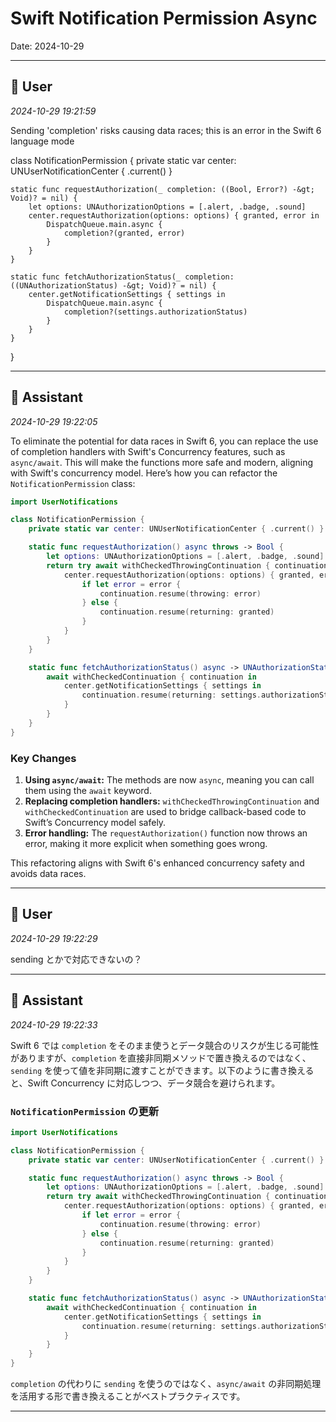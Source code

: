 # Swift Notification Permission Async

Date: 2024-10-29

---

## 👤 User
*2024-10-29 19:21:59*

Sending 'completion' risks causing data races; this is an error in the Swift 6 language mode

class NotificationPermission {
    private static var center: UNUserNotificationCenter { .current() }

    static func requestAuthorization(_ completion: ((Bool, Error?) -&gt; Void)? = nil) {
        let options: UNAuthorizationOptions = [.alert, .badge, .sound]
        center.requestAuthorization(options: options) { granted, error in
            DispatchQueue.main.async {
                completion?(granted, error)
            }
        }
    }

    static func fetchAuthorizationStatus(_ completion: ((UNAuthorizationStatus) -&gt; Void)? = nil) {
        center.getNotificationSettings { settings in
            DispatchQueue.main.async {
                completion?(settings.authorizationStatus)
            }
        }
    }
}

---

## 🤖 Assistant
*2024-10-29 19:22:05*

To eliminate the potential for data races in Swift 6, you can replace the use of completion handlers with Swift's Concurrency features, such as `async/await`. This will make the functions more safe and modern, aligning with Swift's concurrency model. Here’s how you can refactor the `NotificationPermission` class:

```swift
import UserNotifications

class NotificationPermission {
    private static var center: UNUserNotificationCenter { .current() }

    static func requestAuthorization() async throws -> Bool {
        let options: UNAuthorizationOptions = [.alert, .badge, .sound]
        return try await withCheckedThrowingContinuation { continuation in
            center.requestAuthorization(options: options) { granted, error in
                if let error = error {
                    continuation.resume(throwing: error)
                } else {
                    continuation.resume(returning: granted)
                }
            }
        }
    }

    static func fetchAuthorizationStatus() async -> UNAuthorizationStatus {
        await withCheckedContinuation { continuation in
            center.getNotificationSettings { settings in
                continuation.resume(returning: settings.authorizationStatus)
            }
        }
    }
}
```

### Key Changes
1. **Using `async/await`:** The methods are now `async`, meaning you can call them using the `await` keyword.
2. **Replacing completion handlers:** `withCheckedThrowingContinuation` and `withCheckedContinuation` are used to bridge callback-based code to Swift’s Concurrency model safely.
3. **Error handling:** The `requestAuthorization()` function now throws an error, making it more explicit when something goes wrong.

This refactoring aligns with Swift 6's enhanced concurrency safety and avoids data races.

---

## 👤 User
*2024-10-29 19:22:29*

sending とかで対応できないの？

---

## 🤖 Assistant
*2024-10-29 19:22:33*

Swift 6 では `completion` をそのまま使うとデータ競合のリスクが生じる可能性がありますが、`completion` を直接非同期メソッドで置き換えるのではなく、`sending` を使って値を非同期に渡すことができます。以下のように書き換えると、Swift Concurrency に対応しつつ、データ競合を避けられます。

### `NotificationPermission` の更新
```swift
import UserNotifications

class NotificationPermission {
    private static var center: UNUserNotificationCenter { .current() }

    static func requestAuthorization() async throws -> Bool {
        let options: UNAuthorizationOptions = [.alert, .badge, .sound]
        return try await withCheckedThrowingContinuation { continuation in
            center.requestAuthorization(options: options) { granted, error in
                if let error = error {
                    continuation.resume(throwing: error)
                } else {
                    continuation.resume(returning: granted)
                }
            }
        }
    }

    static func fetchAuthorizationStatus() async -> UNAuthorizationStatus {
        await withCheckedContinuation { continuation in
            center.getNotificationSettings { settings in
                continuation.resume(returning: settings.authorizationStatus)
            }
        }
    }
}
```

`completion` の代わりに `sending` を使うのではなく、`async/await` の非同期処理を活用する形で書き換えることがベストプラクティスです。

---
